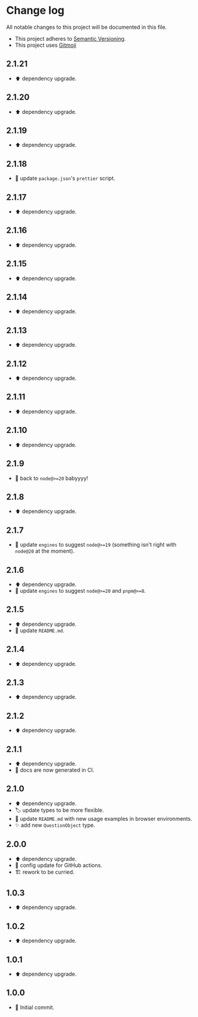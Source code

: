 # Change log

All notable changes to this project will be documented in this file.

-   This project adheres to [Semantic Versioning][semver].
-   This project uses [Gitmoji][gitmoji]

## 2.1.21

-   ⬆️ dependency upgrade.

## 2.1.20

-   ⬆️ dependency upgrade.

## 2.1.19

-   ⬆️ dependency upgrade.

## 2.1.18

-   🔧 update `package.json`'s `prettier` script.

## 2.1.17

-   ⬆️ dependency upgrade.

## 2.1.16

-   ⬆️ dependency upgrade.

## 2.1.15

-   ⬆️ dependency upgrade.

## 2.1.14

-   ⬆️ dependency upgrade.

## 2.1.13

-   ⬆️ dependency upgrade.

## 2.1.12

-   ⬆️ dependency upgrade.

## 2.1.11

-   ⬆️ dependency upgrade.

## 2.1.10

-   ⬆️ dependency upgrade.

## 2.1.9

-   🔧 back to `node@>=20` babyyyy!

## 2.1.8

-   ⬆️ dependency upgrade.

## 2.1.7

-   🔧 update `engines` to suggest `node@>=19` (something isn't right with
    `node@20` at the moment).

## 2.1.6

-   ⬆️ dependency upgrade.
-   🔧 update `engines` to suggest `node@>=20` and `pnpm@>=8`.

## 2.1.5

-   ⬆️ dependency upgrade.
-   📝 update `README.md`.

## 2.1.4

-   ⬆️ dependency upgrade.

## 2.1.3

-   ⬆️ dependency upgrade.

## 2.1.2

-   ⬆️ dependency upgrade.

## 2.1.1

-   ⬆️ dependency upgrade.
-   🔧 docs are now generated in CI.

## 2.1.0

-   ⬆️ dependency upgrade.
-   🏷️ update types to be more flexible.
-   📄 update `README.md` with new usage examples in browser environments.
-   ✨ add new `QuestionObject` type.

## 2.0.0

-   ⬆️ dependency upgrade.
-   🔧 config update for GitHub actions.
-   🏗️ rework to be curried.

## 1.0.3

-   ⬆️ dependency upgrade.

## 1.0.2

-   ⬆️ dependency upgrade.

## 1.0.1

-   ⬆️ dependency upgrade.

## 1.0.0

-   🎉 Initial commit.

<!-- References -->

[gitmoji]: https://gitmoji.dev/
[semver]: https://semver.org/
